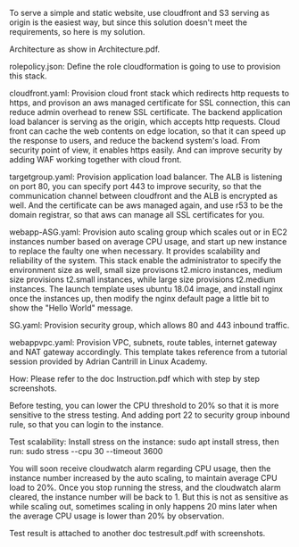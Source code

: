 To serve a simple and static website, use cloudfront and S3 serving as origin is the easiest way, but since this solution doesn't meet the requirements, so here is my solution.

Architecture as show in Architecture.pdf.

rolepolicy.json:
Define the role cloudformation is going to use to provision this stack.

cloudfront.yaml:
Provision cloud front stack which redirects http requests to https, and provison an aws managed certificate for SSL connection, this can reduce admin overhead to renew SSL certificate.
The backend application load balancer is serving as the origin, which accepts http requests.
Cloud front can cache the web contents on edge location, so that it can speed up the response to users, and reduce the backend system's load. From security point of view, it enables https easily. And can improve security by adding WAF working together with cloud front.

targetgroup.yaml:
Provision application load balancer.
The ALB is listening on port 80, you can specify port 443 to improve security, so that the communication channel between cloudfront and the ALB is encrypted as well. And the certificate can be aws managed again, and use r53 to be the domain registrar, so that aws can manage all SSL certificates for you.

webapp-ASG.yaml:
Provision auto scaling group which scales out or in EC2 instances number based on average CPU usage, and start up new instance to replace the faulty one when necessary. It provides scalability and reliability of the system.
This stack enable the administrator to specify the environment size as well, small size provisons t2.micro instances, medium size provisions t2.small instances, while large size provisions t2.medium instances.
The launch template uses ubuntu 18.04 image, and install nginx once the instances up, then modify the nginx default page a little bit to show the "Hello World" message.

SG.yaml:
Provision security group, which allows 80 and 443 inbound traffic.

webappvpc.yaml:
Provision VPC, subnets, route tables, internet gateway and NAT gateway accordingly.
This template takes reference from a tutorial session provided by Adrian Cantrill in Linux Academy.


How:
Please refer to the doc Instruction.pdf which with step by step screenshots.

Before testing, you can lower the CPU threshold to 20% so that it is more sensitive to the stress testing.
And adding port 22 to security group inbound rule, so that you can login to the instance.

Test scalability:
Install stress on the instance: sudo apt install stress,
then run: sudo stress --cpu 30 --timeout 3600

You will soon receive cloudwatch alarm regarding CPU usage, then the instance number increased by the auto scaling, to maintain average CPU load to 20%.
Once you stop running the stress, and the cloudwatch alarm cleared, the instance number will be back to 1. But this is not as sensitive as while scaling out, sometimes scaling in only happens 20 mins later when the average CPU usage is lower than 20% by observation.

Test result is attached to another doc testresult.pdf with screenshots.
